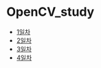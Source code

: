 # OpenCV_study

- [1일차](20230516.md)
- [2일차](20230517.md)
- [3일차](20230518.md)
- [4일차](20230522.md)

